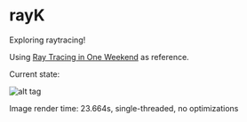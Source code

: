 # rayK
Exploring raytracing!

Using [Ray Tracing in One Weekend](http://in1weekend.blogspot.com.au/2016/01/ray-tracing-in-one-weekend.html) as reference.

Current state:

![alt tag](https://cloud.githubusercontent.com/assets/6304331/23851396/7d7de934-0837-11e7-856b-91124ec988fe.jpg)

Image render time:  23.664s, single-threaded, no optimizations
